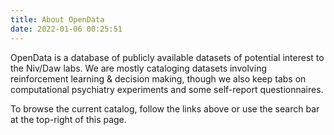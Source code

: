 ```yaml
---
title: About OpenData
date: 2022-01-06 00:25:51
---
```


OpenData is a database of publicly available datasets of potential interest to the Niv/Daw labs. We are mostly cataloging datasets involving reinforcement learning & decision making, though we also keep tabs on computational psychiatry experiments and some self-report questionnaires.

To browse the current catalog, follow the links above or use the search bar at the top-right of this page.
